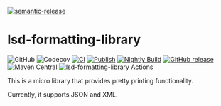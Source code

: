 [![semantic-release](https://img.shields.io/badge/semantic-release-e10079.svg?logo=semantic-release)](https://github.com/semantic-release/semantic-release)

# lsd-formatting-library

![GitHub](https://img.shields.io/github/license/lsd-consulting/lsd-formatting-library)
![Codecov](https://img.shields.io/codecov/c/github/lsd-consulting/lsd-formatting-library)
[![CI](https://github.com/lsd-consulting/lsd-formatting-library/actions/workflows/ci.yml/badge.svg)](https://github.com/lsd-consulting/lsd-formatting-library/actions/workflows/ci.yml)
[![Publish](https://github.com/lsd-consulting/lsd-formatting-library/actions/workflows/publish.yml/badge.svg)](https://github.com/lsd-consulting/lsd-formatting-library/actions/workflows/publish.yml)
[![Nightly Build](https://github.com/lsd-consulting/lsd-formatting-library/actions/workflows/nightly.yml/badge.svg)](https://github.com/lsd-consulting/lsd-formatting-library/actions/workflows/nightly.yml)
[![GitHub release](https://img.shields.io/github/release/lsd-consulting/lsd-formatting-library)](https://github.com/lsd-consulting/lsd-formatting-library/releases)
![Maven Central](https://img.shields.io/maven-central/v/io.github.lsd-consulting/lsd-formatting-library)
![lsd-formatting-library Actions](https://api.meercode.io/badge/lsd-consulting/lsd-formatting-library?type=ci-score&branch=main&lastDay=14)

This is a micro library that provides pretty printing functionality.

Currently, it supports JSON and XML.